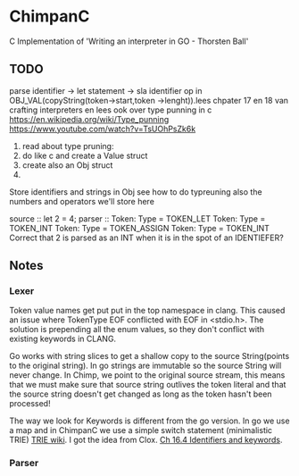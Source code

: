 # ChimpanC
C Implementation of 'Writing an interpreter in GO - Thorsten Ball'

## TODO

parse identifier -> let statement -> sla identifier op in OBJ_VAL(copyString(token->start,token ->lenght)).lees chpater 17 en 18 van crafting interpreters en lees ook over type punning in c
https://en.wikipedia.org/wiki/Type_punning
https://www.youtube.com/watch?v=TsUOhPsZk6k

1) read about type pruning:
2) do like c and create a Value struct 
3) create also an Obj struct
4) 

Store identifiers and strings in Obj 
see how to do typreuning
also the numbers and operators we'll store here


source :: let 2 = 4; 
parser :: 
Token: Type = TOKEN_LET
Token: Type = TOKEN_INT
Token: Type = TOKEN_ASSIGN
Token: Type = TOKEN_INT
Correct that 2 is parsed as an INT when it is in the spot of an IDENTIEFER?

## Notes

### Lexer

Token value names get put put in the top namespace in clang. This caused an issue where TokenType EOF conflicted with EOF in <stdio.h>. The solution is prepending all the enum values, so they don't conflict with existing keywords in CLANG.

Go works with string slices to get a shallow copy to the source String(points to the original string). In go strings are immutable so the source String will never change. In Chimp, we point to the original source stream, this means that we must make sure that source string outlives the token literal and that the source string doesn't get changed as long as the token hasn't been processed!

The way we look for Keywords is different from the go version. In go we use a map and in ChimpanC we use a simple switch statement (minimalistic TRIE) [TRIE wiki](https://en.wikipedia.org/wiki/Trie). I got the idea from Clox. [Ch 16.4 Identifiers and keywords](https://craftinginterpreters.com/scanning-on-demand.html).

### Parser

